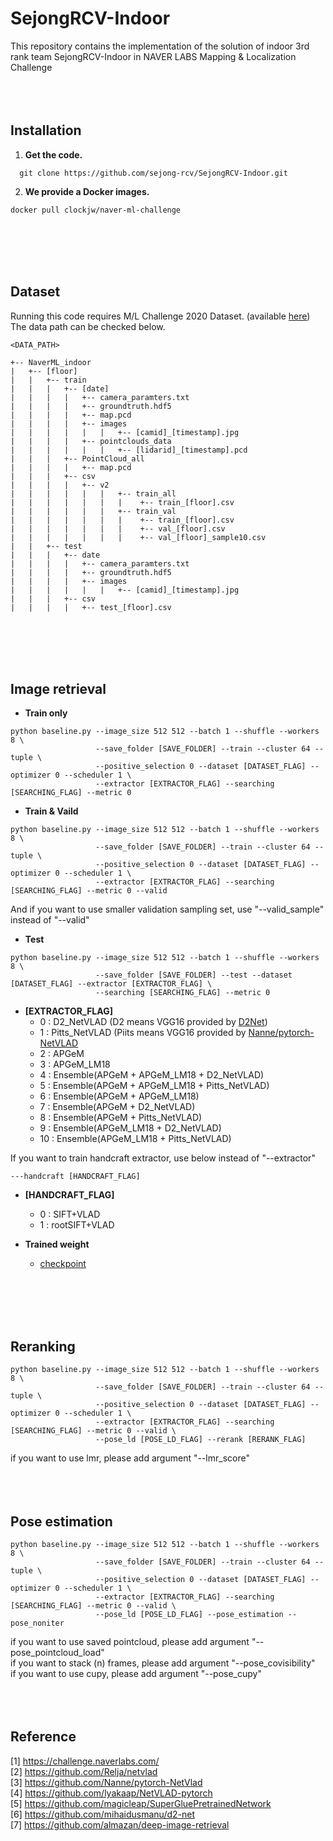 # SejongRCV-Indoor

This repository contains the implementation of the solution of indoor 3rd rank team SejongRCV-Indoor in NAVER LABS Mapping & Localization Challenge 
<br/><br/><br/><br/>


## Installation

1. **Get the code.** 
```
  git clone https://github.com/sejong-rcv/SejongRCV-Indoor.git
```

2. **We provide a Docker images.**

```
docker pull clockjw/naver-ml-challenge
```
<br/><br/><br/><br/>


## Dataset  
  
Running this code requires M/L Challenge 2020 Dataset. (available [here](https://challenge.naverlabs.com/))  
The data path can be checked below.

``` 
<DATA_PATH>

+-- NaverML_indoor
|   +-- [floor]
|   |   +-- train
|   |   |   +-- [date]
|   |   |   |   +-- camera_paramters.txt
|   |   |   |   +-- groundtruth.hdf5
|   |   |   |   +-- map.pcd
|   |   |   |   +-- images
|   |   |   |   |   |   +-- [camid]_[timestamp].jpg
|   |   |   |   +-- pointclouds_data
|   |   |   |   |   |   +-- [lidarid]_[timestamp].pcd
|   |   |   +-- PointCloud_all
|   |   |   |   +-- map.pcd
|   |   |   +-- csv
|   |   |   |   +-- v2
|   |   |   |   |   |   +-- train_all
|   |   |   |   |   |   |    +-- train_[floor].csv 
|   |   |   |   |   |   +-- train_val
|   |   |   |   |   |   |    +-- train_[floor].csv 
|   |   |   |   |   |   |    +-- val_[floor].csv 
|   |   |   |   |   |   |    +-- val_[floor]_sample10.csv 
|   |   +-- test
|   |   |   +-- date
|   |   |   |   +-- camera_paramters.txt
|   |   |   |   +-- groundtruth.hdf5
|   |   |   |   +-- images
|   |   |   |   |   |   +-- [camid]_[timestamp].jpg
|   |   |   +-- csv
|   |   |   |   +-- test_[floor].csv
```
<br/><br/><br/><br/>

## Image retrieval
- **Train only**
```
python baseline.py --image_size 512 512 --batch 1 --shuffle --workers 8 \ 
                   --save_folder [SAVE_FOLDER] --train --cluster 64 --tuple \
                   --positive_selection 0 --dataset [DATASET_FLAG] --optimizer 0 --scheduler 1 \
                   --extractor [EXTRACTOR_FLAG] --searching [SEARCHING_FLAG] --metric 0
```

- **Train & Vaild**
```
python baseline.py --image_size 512 512 --batch 1 --shuffle --workers 8 \
                   --save_folder [SAVE_FOLDER] --train --cluster 64 --tuple \
                   --positive_selection 0 --dataset [DATASET_FLAG] --optimizer 0 --scheduler 1 \
                   --extractor [EXTRACTOR_FLAG] --searching [SEARCHING_FLAG] --metric 0 --valid
```
 
And if you want to use smaller validation sampling set, use "--valid_sample" instead of "--valid"


- **Test**
```
python baseline.py --image_size 512 512 --batch 1 --shuffle --workers 8 \
                   --save_folder [SAVE_FOLDER] --test --dataset [DATASET_FLAG] --extractor [EXTRACTOR_FLAG] \
                   --searching [SEARCHING_FLAG] --metric 0
```

- **[EXTRACTOR_FLAG]**
  - 0 : D2_NetVLAD (D2 means VGG16 provided by [D2Net](https://github.com/mihaidusmanu/d2-net))
  - 1 : Pitts_NetVLAD (Piits means VGG16 provided by [Nanne/pytorch-NetVLAD](https://github.com/Nanne/pytorch-NetVlad)
  - 2 : APGeM
  - 3 : APGeM_LM18
  - 4 : Ensemble(APGeM + APGeM_LM18 + D2_NetVLAD)
  - 5 : Ensemble(APGeM + APGeM_LM18 + Pitts_NetVLAD)  
  - 6 : Ensemble(APGeM + APGeM_LM18)  
  - 7 : Ensemble(APGeM + D2_NetVLAD)  
  - 8 : Ensemble(APGeM + Pitts_NetVLAD)  
  - 9 : Ensemble(APGeM_LM18 + D2_NetVLAD)  
  - 10 : Ensemble(APGeM_LM18 + Pitts_NetVLAD)  

If you want to train handcraft extractor, use below instead of "--extractor"

```
---handcraft [HANDCRAFT_FLAG]
```

- **[HANDCRAFT_FLAG]**
  - 0 : SIFT+VLAD
  - 1 : rootSIFT+VLAD


- **Trained weight**
  - [checkpoint](https://drive.google.com/file/d/1M_FRhv7Md7qYFh8p3CpyELwUjijN9HyR/view?usp=sharing)



<br/><br/><br/><br/>

## Reranking

```
python baseline.py --image_size 512 512 --batch 1 --shuffle --workers 8 \
                   --save_folder [SAVE_FOLDER] --train --cluster 64 --tuple \
                   --positive_selection 0 --dataset [DATASET_FLAG] --optimizer 0 --scheduler 1 \
                   --extractor [EXTRACTOR_FLAG] --searching [SEARCHING_FLAG] --metric 0 --valid \
                   --pose_ld [POSE_LD_FLAG] --rerank [RERANK_FLAG]
```

if you want to use lmr, please add argument "--lmr_score"
<br/><br/><br/><br/>


## Pose estimation

```
python baseline.py --image_size 512 512 --batch 1 --shuffle --workers 8 \
                   --save_folder [SAVE_FOLDER] --train --cluster 64 --tuple \
                   --positive_selection 0 --dataset [DATASET_FLAG] --optimizer 0 --scheduler 1 \
                   --extractor [EXTRACTOR_FLAG] --searching [SEARCHING_FLAG] --metric 0 --valid \
                   --pose_ld [POSE_LD_FLAG] --pose_estimation --pose_noniter
```
if you want to use saved pointcloud, please add argument "--pose_pointcloud_load"  
if you want to stack (n) frames, please add argument "--pose_covisibility"  
if you want to use cupy, please add argument "--pose_cupy"
<br/><br/><br/><br/>


## Reference
[1] https://challenge.naverlabs.com/  
[2] https://github.com/Relja/netvlad  
[3] https://github.com/Nanne/pytorch-NetVlad  
[4] https://github.com/lyakaap/NetVLAD-pytorch  
[5] https://github.com/magicleap/SuperGluePretrainedNetwork  
[6] https://github.com/mihaidusmanu/d2-net  
[7] https://github.com/almazan/deep-image-retrieval  
 
